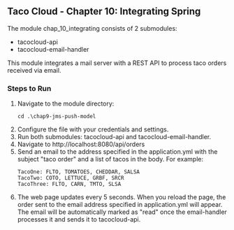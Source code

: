 ## Taco Cloud - Chapter 10: Integrating Spring

The module chap_10_integrating consists of 2 submodules:
* tacocloud-api
* tacocloud-email-handler

This module integrates a mail server with a REST API to process taco orders received via email.


### Steps to Run

1. Navigate to the module directory:
    ```
    cd .\chap9-jms-push-model
    ```
2. Configure the file with your credentials and settings.
3. Run both submodules: tacocloud-api and tacocloud-email-handler.
4. Navigate to http://localhost:8080/api/orders 
5. Send an email to the address specified in the application.yml 
   with the subject "taco order" and a list of tacos in the body. 
   For example:
    ```
    TacoOne: FLTO, TOMATOES, CHEDDAR, SALSA
    TacoTwo: COTO, LETTUCE, GRBF, SRCR
    TacoThree: FLTO, CARN, TMTO, SLSA
    ```
6. The web page updates every 5 seconds. When you reload the page, 
   the order sent to the email address specified in application.yml will appear. 
   The email will be automatically marked as "read" once the email-handler processes it 
   and sends it to tacocloud-api.

